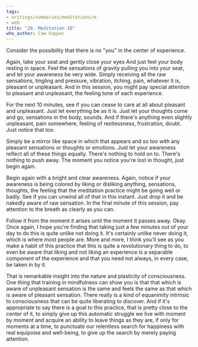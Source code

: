 ```yaml
---
tags:
- writings/summaries/meditations/m
- web
title: "20. Meditation 10"
who_author: Сэм Харрис
---
```


Consider the possibility that there is no "you" in the center of experience.

Again, take your seat and gently close your eyes And just feel your body resting in space. Feel the sensations of gravity pulling you into your seat, and let your awareness be very wide. Simply receiving all the raw sensations, tingling and pressure, vibration, itching, pain, whatever it is, pleasant or unpleasant. And in this session, you might pay special attention to pleasant and unpleasant, the feeling tone of each experience.

For the next 10 minutes, see if you can cease to care at all about pleasant and unpleasant. Just let everything be as it is. Just let your thoughts come and go, sensations in the body, sounds. And if there's anything even slightly unpleasant, pain somewhere, feeling of restlessness, frustration, doubt. Just notice that too.

Simply be a mirror like space in which that appears and so too with any pleasant sensations or thoughts or emotions. Just let your awareness reflect all of these things equally. There's nothing to hold on to. There's nothing to push away. The moment you notice you're lost in thought, just begin again.

Begin again with a bright and clear awareness. Again, notice if your awareness is being colored by liking or disliking anything, sensations, thoughts, the feeling that the meditation practice might be going well or badly. See if you can unwind all of that in this instant. Just drop it and be nakedly aware of raw sensation. In the final minute of this session, pay attention to the breath as clearly as you can.

Follow it from the moment it arises until the moment it passes away. Okay. Once again, I hope you're finding that taking just a few minutes out of your day to do this is quite unlike not doing it. It's certainly unlike never doing it, which is where most people are. More and more, I think you'll see as you make a habit of this practice that this is quite a revolutionary thing to do, to even be aware that liking and not liking an experience is a separable component of the experience and that you need not always, in every case, be taken in by it.

That is remarkable insight into the nature and plasticity of consciousness. One thing that training in mindfulness can show you is that that which is aware of unpleasant sensation is the same and feels the same as that which is aware of pleasant sensation. There really is a kind of equanimity intrinsic to consciousness that can be quite liberating to discover. And if it's appropriate to say there is a goal to this practice, that is pretty close to the center of it, to simply give up this automatic struggle we live with moment by moment and acquire an ability to leave things as they are, if only for moments at a time, to punctuate our relentless search for happiness with real equipoise and well-being, to give up the search by merely paying attention. 